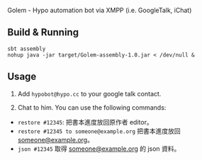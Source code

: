 Golem - Hypo automation bot via XMPP (i.e. GoogleTalk, iChat)

## Build & Running

    sbt assembly
    nohup java -jar target/Golem-assembly-1.0.jar < /dev/null &

## Usage

  1. Add `hypobot@hypo.cc` to your google talk contact.

  2. Chat to him. You can use the following commands:

  - `restore #12345`: 把書本進度放回原作者 editor。
  - `restore #12345 to someone@example.org` 把書本進度放回 someone@example.org。
  - `json #12345` 取得 someone@example.org 的 json 資料。